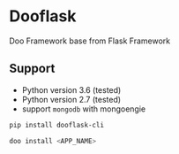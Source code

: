 # Dooflask

Doo Framework base from Flask Framework

## Support

- Python version 3.6 (tested)
- Python version 2.7 (tested)
- support ```mongodb``` with mongoengie

```bash
pip install dooflask-cli

doo install <APP_NAME> 
```
